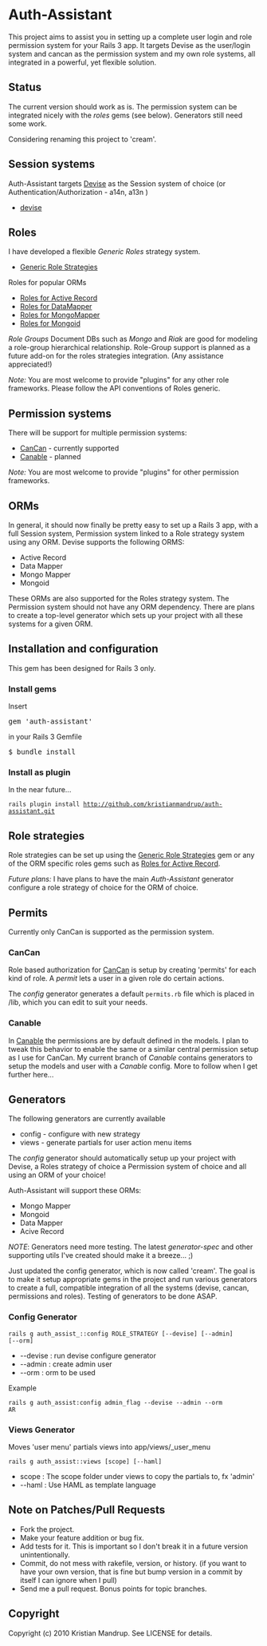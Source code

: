 # Auth-Assistant

This project aims to assist you in setting up a complete user login and role permission system for your Rails 3 app.
It targets Devise as the user/login system and cancan as the permission system and my own role systems, all integrated in a powerful, yet flexible solution.

## Status

The current version should work as is. The permission system can be integrated nicely with the *roles* gems (see below).
Generators still need some work.

Considering renaming this project to 'cream'. 

## Session systems

Auth-Assistant targets [Devise](http://github.com/plataformatec/devise) as the Session system of choice (or Authentication/Authorization - a14n, a13n )

* [devise](http://github.com/plataformatec/devise) 

## Roles

I have developed a flexible *Generic Roles* strategy system.

* [Generic Role Strategies](http://github.com/kristianmandrup/roles_generic)

Roles for popular ORMs

* [Roles for Active Record](http://github.com/kristianmandrup/roles_active_record)
* [Roles for DataMapper](http://github.com/kristianmandrup/roles_data_mapper)
* [Roles for MongoMapper](http://github.com/kristianmandrup/roles_mongo_mapper)
* [Roles for Mongoid](http://github.com/kristianmandrup/roles_for_mongoid)

_Role Groups_
Document DBs such as *Mongo* and *Riak* are good for modeling a role-group hierarchical relationship. 
Role-Group support is planned as a future add-on for the roles strategies integration. (Any assistance appreciated!)

_Note:_
You are most welcome to provide "plugins" for any other role frameworks. Please follow the API conventions of Roles generic.

## Permission systems 

There will be support for multiple permission systems:

* [CanCan](http://github.com/ryanb/cancan) - currently supported
* [Canable](http://github.com/jnunemaker/canable) - planned

_Note:_
You are most welcome to provide "plugins" for other permission frameworks.

## ORMs

In general, it should now finally be pretty easy to set up a Rails 3 app, with a full Session system, Permission system linked to a Role strategy system using any ORM. Devise supports the following ORMS:

* Active Record
* Data Mapper
* Mongo Mapper
* Mongoid

These ORMs are also supported for the Roles strategy system. The Permission system should not have any ORM dependency.
There are plans to create a top-level generator which sets up your project with all these systems for a given ORM.

## Installation and configuration ##

This gem has been designed for Rails 3 only.

### Install gems

Insert <pre>gem 'auth-assistant'</pre> in your Rails 3 Gemfile
<pre>$ bundle install</pre>

### Install as plugin

In the near future...

<code>rails plugin install http://github.com/kristianmandrup/auth-assistant.git</code>

## Role strategies ##

Role strategies can be set up using the [Generic Role Strategies](http://github.com/kristianmandrup/roles_generic) gem or any of the ORM specific roles gems such as [Roles for Active Record](http://github.com/kristianmandrup/roles_active_record). 

_Future plans:_
I have plans to have the main *Auth-Assistant* generator configure a role strategy of choice for the ORM of choice. 

## Permits

Currently only CanCan is supported as the permission system.

### CanCan

Role based authorization for [CanCan](http://github.com/ryanb/cancan) is setup by creating 'permits' for each kind of role. 
A *permit* lets a user in a given role do certain actions. 

The *config* generator generates a default <code>permits.rb</code> file which is placed in /lib, which you can edit to suit your needs.

### Canable

In [Canable](http://github.com/jnunemaker/canable) the permissions are by default defined in the models. 
I plan to tweak this behavior to enable the same or a similar central permission setup as I use for CanCan.
My current branch of *Canable* contains generators to setup the models and user with a *Canable* config. 
More to follow when I get further here...

## Generators

The following generators are currently available 

* config - configure with new strategy
* views  - generate partials for user action menu items

The *config* generator should automatically setup up your project with Devise, a Roles strategy of choice a Permission system of choice and all using an ORM of your choice! 

Auth-Assistant will support these ORMs:

* Mongo Mapper
* Mongoid 
* Data Mapper
* Acive Record

_NOTE_: Generators need more testing. The latest *generator-spec* and other supporting utils I've created should make it a breeze... ;)

Just updated the config generator, which is now called 'cream'. The goal is to make it setup appropriate gems in the project and run various generators to create a full, compatible integration of all the systems (devise, cancan, permissions and roles).
Testing of generators to be done ASAP.  

### Config Generator ###

<code>rails g auth_assist_::config ROLE_STRATEGY [--devise] [--admin] [--orm]</code>

* --devise  : run devise configure generator
* --admin   : create admin user
* --orm     : orm to be used

Example

<code>rails g auth_assist:config admin_flag --devise --admin --orm AR</code>

### Views Generator ###

Moves 'user menu' partials views into app/views/_user_menu

<code>rails g auth_assist::views [scope] [--haml]</code>

* scope  : The scope folder under views to copy the partials to, fx 'admin'
* --haml : Use HAML as template language

## Note on Patches/Pull Requests ##
 
* Fork the project.
* Make your feature addition or bug fix.
* Add tests for it. This is important so I don't break it in a
  future version unintentionally.
* Commit, do not mess with rakefile, version, or history.
  (if you want to have your own version, that is fine but bump version in a commit by itself I can ignore when I pull)
* Send me a pull request. Bonus points for topic branches.

## Copyright ##

Copyright (c) 2010 Kristian Mandrup. See LICENSE for details.

